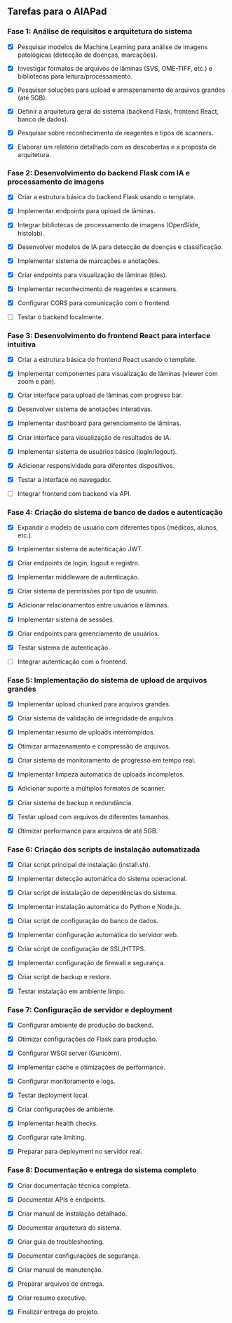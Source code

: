 ## Tarefas para o AIAPad

### Fase 1: Análise de requisitos e arquitetura do sistema
- [x] Pesquisar modelos de Machine Learning para análise de imagens patológicas (detecção de doenças, marcações).
- [x] Investigar formatos de arquivos de lâminas (SVS, OME-TIFF, etc.) e bibliotecas para leitura/processamento.
- [x] Pesquisar soluções para upload e armazenamento de arquivos grandes (até 5GB).
- [x] Definir a arquitetura geral do sistema (backend Flask, frontend React, banco de dados).
- [x] Pesquisar sobre reconhecimento de reagentes e tipos de scanners.
- [x] Elaborar um relatório detalhado com as descobertas e a proposta de arquitetura.


### Fase 2: Desenvolvimento do backend Flask com IA e processamento de imagens
- [x] Criar a estrutura básica do backend Flask usando o template.
- [x] Implementar endpoints para upload de lâminas.
- [x] Integrar bibliotecas de processamento de imagens (OpenSlide, histolab).
- [x] Desenvolver modelos de IA para detecção de doenças e classificação.
- [x] Implementar sistema de marcações e anotações.
- [x] Criar endpoints para visualização de lâminas (tiles).
- [x] Implementar reconhecimento de reagentes e scanners.
- [x] Configurar CORS para comunicação com o frontend.
- [ ] Testar o backend localmente.


### Fase 3: Desenvolvimento do frontend React para interface intuitiva
- [x] Criar a estrutura básica do frontend React usando o template.
- [x] Implementar componentes para visualização de lâminas (viewer com zoom e pan).
- [x] Criar interface para upload de lâminas com progress bar.
- [x] Desenvolver sistema de anotações interativas.
- [x] Implementar dashboard para gerenciamento de lâminas.
- [x] Criar interface para visualização de resultados de IA.
- [x] Implementar sistema de usuários básico (login/logout).
- [x] Adicionar responsividade para diferentes dispositivos.
- [x] Testar a interface no navegador.
- [ ] Integrar frontend com backend via API.


### Fase 4: Criação do sistema de banco de dados e autenticação
- [x] Expandir o modelo de usuário com diferentes tipos (médicos, alunos, etc.).
- [x] Implementar sistema de autenticação JWT.
- [x] Criar endpoints de login, logout e registro.
- [x] Implementar middleware de autenticação.
- [x] Criar sistema de permissões por tipo de usuário.
- [x] Adicionar relacionamentos entre usuários e lâminas.
- [x] Implementar sistema de sessões.
- [x] Criar endpoints para gerenciamento de usuários.
- [x] Testar sistema de autenticação.
- [ ] Integrar autenticação com o frontend.


### Fase 5: Implementação do sistema de upload de arquivos grandes
- [x] Implementar upload chunked para arquivos grandes.
- [x] Criar sistema de validação de integridade de arquivos.
- [x] Implementar resumo de uploads interrompidos.
- [x] Otimizar armazenamento e compressão de arquivos.
- [x] Criar sistema de monitoramento de progresso em tempo real.
- [x] Implementar limpeza automática de uploads incompletos.
- [x] Adicionar suporte a múltiplos formatos de scanner.
- [x] Criar sistema de backup e redundância.
- [x] Testar upload com arquivos de diferentes tamanhos.
- [x] Otimizar performance para arquivos de até 5GB.


### Fase 6: Criação dos scripts de instalação automatizada
- [x] Criar script principal de instalação (install.sh).
- [x] Implementar detecção automática do sistema operacional.
- [x] Criar script de instalação de dependências do sistema.
- [x] Implementar instalação automática do Python e Node.js.
- [x] Criar script de configuração do banco de dados.
- [x] Implementar configuração automática do servidor web.
- [x] Criar script de configuração de SSL/HTTPS.
- [x] Implementar configuração de firewall e segurança.
- [x] Criar script de backup e restore.
- [x] Testar instalação em ambiente limpo.


### Fase 7: Configuração de servidor e deployment
- [x] Configurar ambiente de produção do backend.
- [x] Otimizar configurações do Flask para produção.
- [x] Configurar WSGI server (Gunicorn).
- [x] Implementar cache e otimizações de performance.
- [x] Configurar monitoramento e logs.
- [x] Testar deployment local.
- [x] Criar configurações de ambiente.
- [x] Implementar health checks.
- [x] Configurar rate limiting.
- [x] Preparar para deployment no servidor real.


### Fase 8: Documentação e entrega do sistema completo
- [x] Criar documentação técnica completa.
- [x] Documentar APIs e endpoints.
- [x] Criar manual de instalação detalhado.
- [x] Documentar arquitetura do sistema.
- [x] Criar guia de troubleshooting.
- [x] Documentar configurações de segurança.
- [x] Criar manual de manutenção.
- [x] Preparar arquivos de entrega.
- [x] Criar resumo executivo.
- [x] Finalizar entrega do projeto.


